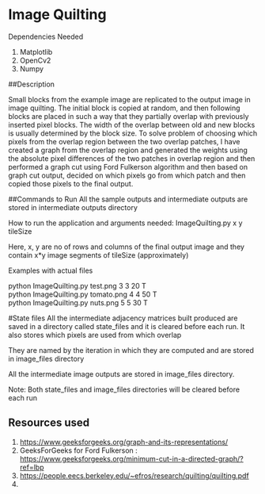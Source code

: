 # Image Quilting

Dependencies Needed
1. Matplotlib
2. OpenCv2
3. Numpy

##Description

Small blocks from the example image are replicated to the output image in image quilting. 
The initial block is copied at random, and then following blocks are placed in such a way
that they partially overlap with previously inserted pixel blocks. The width of the overlap
between old and new blocks is usually determined by the block size. To solve problem of 
choosing which pixels from the overlap region between the two overlap patches,
I have created a graph from the overlap region and generated the weights using the absolute
pixel differences of the two patches in overlap region and then performed a graph cut using 
Ford Fulkerson algorithm and then based on graph cut output, decided on which pixels go from which
patch and then copied those pixels to the final output.

##Commands to Run
All the sample outputs and intermediate outputs are stored in intermediate outputs directory

How to run the application and arguments needed:
    ImageQuilting.py <path-to-sample-image> x y tileSize

Here, x, y are no of rows and columns of the final output image and they contain x*y image segments 
of tileSize (approximately)


Examples with actual files

python ImageQuilting.py test.png 3 3 20 T
<br>
python ImageQuilting.py tomato.png 4 4 50 T
<br>
python ImageQuilting.py nuts.png 5 5 30 T


#State files
All the intermediate adjacency matrices built produced are saved in a directory called
state_files and it is cleared before each run. It also stores which pixels are used from which overlap 

They are named by the iteration in which they are computed and are stored in image_files directory

All the intermediate image outputs are stored in image_files directory.

Note: Both state_files and image_files directories will be cleared before each run

## Resources used
1. https://www.geeksforgeeks.org/graph-and-its-representations/
2. GeeksForGeeks for Ford Fulkerson : https://www.geeksforgeeks.org/minimum-cut-in-a-directed-graph/?ref=lbp
3. https://people.eecs.berkeley.edu/~efros/research/quilting/quilting.pdf
4. 
